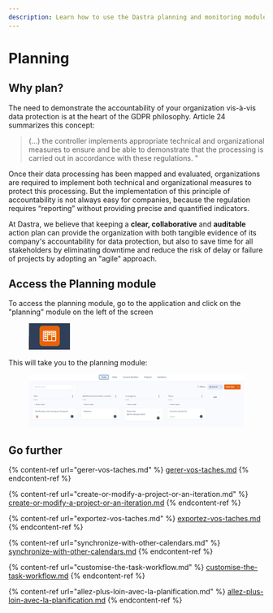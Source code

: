 ```yaml
---
description: Learn how to use the Dastra planning and monitoring module.
---
```


# Planning

## Why plan?

The need to demonstrate the accountability of your organization vis-à-vis data protection is at the heart of the GDPR philosophy. Article 24 summarizes this concept:

> (...) the controller implements appropriate technical and organizational measures to ensure and be able to demonstrate that the processing is carried out in accordance with these regulations. "

Once their data processing has been mapped and evaluated, organizations are required to implement both technical and organizational measures to protect this processing. But the implementation of this principle of accountability is not always easy for companies, because the regulation requires “reporting” without providing precise and quantified indicators.

At Dastra, we believe that keeping a **clear, collaborative** and **auditable** action plan can provide the organization with both tangible evidence of its company's accountability for data protection, but also to save time for all stakeholders by eliminating downtime and reduce the risk of delay or failure of projects by adopting an "agile" approach.

## Access the Planning module

To access the planning module, go to the application and click on the "planning" module on the left of the screen

<figure><img src="../../.gitbook/assets/image (43).png" alt=""><figcaption></figcaption></figure>

This will take you to the planning module:

<figure><img src="../../.gitbook/assets/image (36).png" alt=""><figcaption></figcaption></figure>

## Go further

{% content-ref url="gerer-vos-taches.md" %}
[gerer-vos-taches.md](gerer-vos-taches.md)
{% endcontent-ref %}

{% content-ref url="create-or-modify-a-project-or-an-iteration.md" %}
[create-or-modify-a-project-or-an-iteration.md](create-or-modify-a-project-or-an-iteration.md)
{% endcontent-ref %}

{% content-ref url="exportez-vos-taches.md" %}
[exportez-vos-taches.md](exportez-vos-taches.md)
{% endcontent-ref %}

{% content-ref url="synchronize-with-other-calendars.md" %}
[synchronize-with-other-calendars.md](synchronize-with-other-calendars.md)
{% endcontent-ref %}

{% content-ref url="customise-the-task-workflow.md" %}
[customise-the-task-workflow.md](customise-the-task-workflow.md)
{% endcontent-ref %}

{% content-ref url="allez-plus-loin-avec-la-planification.md" %}
[allez-plus-loin-avec-la-planification.md](allez-plus-loin-avec-la-planification.md)
{% endcontent-ref %}
